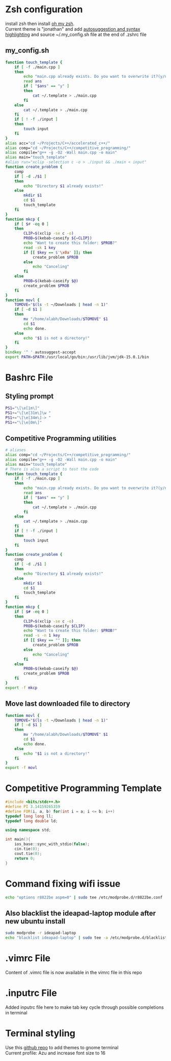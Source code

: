 # Zsh configuration
install zsh then install [oh my zsh](https://github.com/ohmyzsh/ohmyzsh).<br />
Current theme is "jonathan" and add 
[autosuggestion and syntax highlighting](https://gist.github.com/dogrocker/1efb8fd9427779c827058f873b94df95)
and source ~/.my_config.sh file at the end of .zshrc file
## my_config.sh
```zsh
function touch_template {
	if [ -f ./main.cpp ]
	then
		echo "main.cpp already exists. Do you want to overwrite it?(y/n)"
		read ans
		if [ "$ans" == "y" ]
		then
			cat ~/.template > ./main.cpp
		fi
	else
		cat ~/.template > ./main.cpp
	fi
	if [ ! -f ./input ]
	then
		touch input
	fi
}
alias acc="cd ~/Projects/C++/accelerated_c++/"
alias comp="cd ~/Projects/C++/competitive_programming/"
alias compile="g++ -g -O2 -Wall main.cpp -o main"
alias main="touch_template"
#alias run="xclip -selection c -o > ./input && ./main < input"
function create_problem {
	comp
	if [ -d ./$1 ]
	then
		echo "Directory $1 already exists!"
	else
		mkdir $1
		cd $1
		touch_template
	fi
}
function mkcp {
	if [ $# -eq 0 ]
	then
		CLIP=$(xclip -se c -o)
		PROB=$(kebab-caseify ${=CLIP})
		echo "Want to create this folder: $PROB?"
		read -sk 1 key
		if [[ $key == $'\x0a' ]]; then
			create_problem $PROB
		else
			echo "Canceling"
		fi
	else
		PROB=$(kebab-caseify $@)
		create_problem $PROB
	fi
}
function movl {
	TOMOVE="$(ls -t ~/Downloads | head -n 1)"
	if [ -d $1 ]
	then
		mv "/home/alabh/Downloads/$TOMOVE" $1
		cd $1
		echo done.
	else
		echo "$1 is not a directory!"
	fi
}
bindkey '^ ' autosuggest-accept
export PATH=$PATH:/usr/local/go/bin:/usr/lib/jvm/jdk-15.0.1/bin
```
# Bashrc File
## Styling prompt
```bash
PS1="\[\e[1m\]"
PS1+="\[\e[31m\]\w "
PS1+="\[\e[34m\]-> "
PS1+="\[\e[0m\]"
```
## Competitive Programming utilities
```bash
# aliases
alias comp="cd ~/Projects/C++/competitive_programming/"
alias compile="g++ -g -O2 -Wall main.cpp -o main"
alias main="touch_template"
# There is also a script to test the code 
function touch_template {
	if [ -f ./main.cpp ]
	then
		echo "main.cpp already exists. Do you want to overwrite it?(y/n)"
		read ans
		if [ "$ans" == "y" ]
		then
			cat ~/.template > ./main.cpp
		fi
	else
		cat ~/.template > ./main.cpp
	fi
	if [ ! -f ./input ]
	then
		touch input
	fi
}
function create_problem {
	comp
	if [ -d ./$1 ]
	then
		echo "Directory $1 already exists!"
	else
		mkdir $1
		cd $1
		touch_template
	fi
}
function mkcp {
	if [ $# -eq 0 ]
	then
		CLIP=$(xclip -se c -o)
		PROB=$(kebab-caseify $CLIP)
		echo "Want to create this folder: $PROB?"
		read -s -n 1 key
		if [[ $key == "" ]]; then
			create_problem $PROB
		else
			echo "Canceling"
		fi
	else
		PROB=$(kebab-caseify $@)
		create_problem $PROB
	fi
}
export -f mkcp
```
## Move last downloaded file to directory
```bash
function movl {
	TOMOVE="$(ls -t ~/Downloads | head -n 1)"
	if [ -d $1 ]
	then
		mv "/home/alabh/Downloads/$TOMOVE" $1
		cd $1
		echo done.
	else
		echo "$1 is not a directory!"
	fi
}
export -f movl
```

# Competitive Programming Template
```c++
#include <bits/stdc++.h>
#define PI 3.14159265359
#define FOR(i, a, b) for(int i = a; i <= b; i++)
typedef long long ll;
typedef long double ld;

using namespace std;

int main(){
    ios_base::sync_with_stdio(false);
    cin.tie(0);
    cout.tie(0);
    return 0;
}
```
# Command fixing wifi issue
```bash
echo "options r8822be aspm=0" | sudo tee /etc/modprobe.d/r8822be.conf
```

## Also blacklist the ideapad-laptop module after new ubuntu install
```bash
sudo modprobe -r ideapad-laptop
echo "blacklist ideapad-laptop" | sudo tee -a /etc/modprobe.d/blacklist.conf
```

# .vimrc File
Content of .vimrc file is now available in the vimrc file in this repo

# .inputrc File
Added inputrc file here to make tab key cycle through possible completions in terminal

# Terminal styling
Use this [github repo](https://github.com/Mayccoll/Gogh) to add themes to gnome terminal <br />
Current profile: Azu and increase font size to 16
